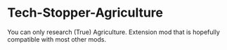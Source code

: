 # Tech-Stopper-Agriculture
You can only research (True) Agriculture. Extension mod that is hopefully compatible with most other mods.
